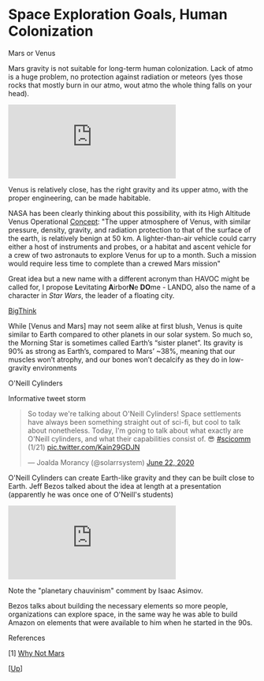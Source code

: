 # Space Exploration Goals, Human Colonization

Mars or Venus

Mars gravity is not suitable for long-term human colonization. Lack of
atmo is a huge problem, no protection against radiation or meteors
(yes those rocks that mostly burn in our atmo, wout atmo the whole
thing falls on your head). 

<iframe width="340" src="https://www.youtube.com/embed/gJ5KV3rzuag?start=60" frameborder="0" allow="accelerometer; autoplay; encrypted-media; gyroscope; picture-in-picture" allowfullscreen></iframe>

Venus is relatively close, has the right gravity and its upper atmo,
with the proper engineering, can be made habitable.

NASA has been clearly thinking about this possibility, with its High
Altitude Venus Operational [Concept](https://sacd.larc.nasa.gov/smab/havoc/):
"The upper atmosphere of Venus, with similar pressure, density, gravity,
and radiation protection to that of the surface of the earth, is relatively
benign at 50 km. A lighter-than-air vehicle could carry either a host of instruments and
probes, or a habitat and ascent vehicle for a crew of two astronauts
to explore Venus for up to a month. Such a mission would require less
time to complete than a crewed Mars mission"

<a name='lando'></a>

Great idea but a new name with a different acronym than HAVOC might be
called for, I propose **L**evitating **A**irbor**N**e **DO**me -
LANDO, also the name of a character in *Star Wars*, the leader of a
floating city.

[BigThink](https://bigthink.com/hard-science/how-to-colonize-venus)

While [Venus and Mars] may not seem alike at first blush, Venus is
quite similar to Earth compared to other planets in our solar
system. So much so, the Morning Star is sometimes called Earth’s
“sister planet”. Its gravity is 90% as strong as Earth’s, compared to
Mars’ ~38%, meaning that our muscles won’t atrophy, and our bones
won’t decalcify as they do in low-gravity environments

<a name='oneill'></a>

O'Neill Cylinders

Informative tweet storm

<blockquote width="340" class="twitter-tweet"><p lang="en" dir="ltr">So today we&#39;re talking about O&#39;Neill Cylinders! Space settlements have always been something straight out of sci-fi, but cool to talk about nonetheless. Today, I&#39;m going to talk about what exactly are O&#39;Neill cylinders, and what their capabilities consist of. 😎 <a href="https://twitter.com/hashtag/scicomm?src=hash&amp;ref_src=twsrc%5Etfw">#scicomm</a> (1/21) <a href="https://t.co/Kain29GDJN">pic.twitter.com/Kain29GDJN</a></p>&mdash; Joalda Morancy (@solarrsystem) <a href="https://twitter.com/solarrsystem/status/1275214154090123266?ref_src=twsrc%5Etfw">June 22, 2020</a></blockquote> <script async src="https://platform.twitter.com/widgets.js" charset="utf-8"></script>

O'Neill Cylinders can create Earth-like gravity and they can be built
close to Earth. Jeff Bezos talked about the idea at length at a
presentation (apparently he was once one of O'Neill's students)

<iframe width="340" src="https://www.youtube.com/embed/GQ98hGUe6FM?start=764" frameborder="0" allow="accelerometer; autoplay; clipboard-write; encrypted-media; gyroscope; picture-in-picture" allowfullscreen></iframe>

Note the "planetary chauvinism" comment by Isaac Asimov.

Bezos talks about building the necessary elements so more people,
organizations can explore space, in the same way he was able to build
Amazon on elements that were available to him when he started in the
90s.

References

[1] [Why Not Mars](https://idlewords.com/2023/1/why_not_mars.htm)

[[Up](../../2018/09/junk-science.html)]


